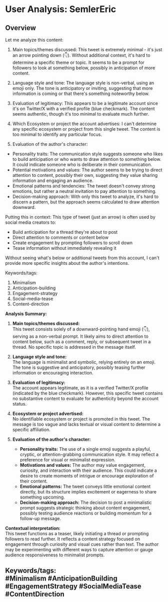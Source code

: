 # User Analysis: SemlerEric

## Overview

<think>
Let me analyze this content:

1. Main topics/themes discussed:
This tweet is extremely minimal - it's just an arrow pointing down (👇). Without additional context, it's hard to determine a specific theme or topic. It seems to be a prompt for followers to look at something below, possibly in anticipation of more content.

2. Language style and tone:
The language style is non-verbal, using an emoji only. The tone is anticipatory or inviting, suggesting that more information is coming or that there's something noteworthy below.

3. Evaluation of legitimacy:
This appears to be a legitimate account since it's on Twitter/X with a verified profile (blue checkmark). The content seems authentic, though it's too minimal to evaluate much further.

4. Which Ecosystem or project the account advertises:
I can't determine any specific ecosystem or project from this single tweet. The content is too minimal to identify any particular focus.

5. Evaluation of the author's character:
- Personality traits: The communication style suggests someone who likes to build anticipation or who wants to draw attention to something below. It could indicate someone who is deliberate in their communication.
- Potential motivations and values: The author seems to be trying to direct attention to content, possibly their own, suggesting they value sharing information and engaging an audience.
- Emotional patterns and tendencies: The tweet doesn't convey strong emotions, but rather a neutral invitation to pay attention to something.
- Decision-making approach: With only this tweet to analyze, it's hard to discern a pattern, but the approach seems calculated to draw attention downward.

Putting this in context: This type of tweet (just an arrow) is often used by social media creators to:
- Build anticipation for a thread they're about to post
- Direct attention to comments or content below
- Create engagement by prompting followers to scroll down
- Tease information without immediately revealing it

Without seeing what's below or additional tweets from this account, I can't provide more specific insights about the author's intentions.

Keywords/tags:
1. Minimalism
2. Anticipation-building
3. Engagement-strategy
4. Social-media-tease
5. Content-direction
</think>

**Analysis Summary:**

1. **Main topics/themes discussed:**  
   This tweet consists solely of a downward-pointing hand emoji (👇), serving as a non-verbal prompt. It likely aims to direct attention to content below, such as a comment, reply, or subsequent tweet in a thread. No specific topic is addressed in the message itself.

2. **Language style and tone:**  
   The language is minimalist and symbolic, relying entirely on an emoji. The tone is suggestive and anticipatory, possibly teasing further information or encouraging interaction.

3. **Evaluation of legitimacy:**  
   The account appears legitimate, as it is a verified Twitter/X profile (indicated by the blue checkmark). However, this specific tweet contains no substantive content to evaluate for authenticity beyond the account status.

4. **Ecosystem or project advertised:**  
   No identifiable ecosystem or project is promoted in this tweet. The message is too vague and lacks textual or visual content to determine a specific affiliation.

5. **Evaluation of the author's character:**  
   - **Personality traits:** The use of a single emoji suggests a playful, cryptic, or attention-grabbing communication style. It may reflect a preference for visual or minimalist expression.  
   - **Motivations and values:** The author may value engagement, curiosity, and interaction with their audience. This could indicate a desire to create moments of intrigue or encourage exploration of their content.  
   - **Emotional patterns:** The tweet conveys little emotional content directly, but its structure implies excitement or eagerness to share something upcoming.  
   - **Decision-making approach:** The decision to post a minimalistic prompt suggests strategic thinking about content engagement, possibly testing audience reactions or building momentum for a follow-up message.

**Contextual interpretation:**  
This tweet functions as a teaser, likely initiating a thread or prompting followers to read further. It reflects a content strategy focused on engagement through curiosity and visual cues rather than text. The author may be experimenting with different ways to capture attention or gauge audience responsiveness to minimalist prompts.

**Keywords/tags:**  
#Minimalism #AnticipationBuilding #EngagementStrategy #SocialMediaTease #ContentDirection
---
